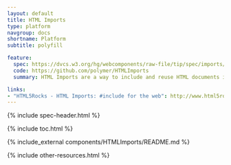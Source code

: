 ```yaml
---
layout: default
title: HTML Imports
type: platform
navgroup: docs
shortname: Platform
subtitle: polyfill

feature:
  spec: https://dvcs.w3.org/hg/webcomponents/raw-file/tip/spec/imports/index.html
  code: https://github.com/polymer/HTMLImports
  summary: HTML Imports are a way to include and reuse HTML documents in other HTML documents.

links:
- "HTML5Rocks - HTML Imports: #include for the web": http://www.html5rocks.com/tutorials/webcomponents/imports/
---
```


{% include spec-header.html %}

{% include toc.html %}

{% include_external components/HTMLImports/README.md %}

{% include other-resources.html %}
